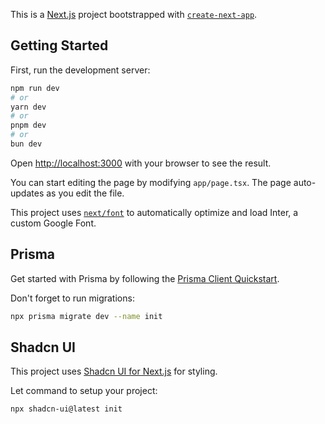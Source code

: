 This is a [Next.js](https://nextjs.org/) project bootstrapped with [`create-next-app`](https://github.com/vercel/next.js/tree/canary/packages/create-next-app).

## Getting Started

First, run the development server:

```bash
npm run dev
# or
yarn dev
# or
pnpm dev
# or
bun dev
```

Open [http://localhost:3000](http://localhost:3000) with your browser to see the result.

You can start editing the page by modifying `app/page.tsx`. The page auto-updates as you edit the file.

This project uses [`next/font`](https://nextjs.org/docs/basic-features/font-optimization) to automatically optimize and load Inter, a custom Google Font.

## Prisma

Get started with Prisma by following the [Prisma Client Quickstart](https://www.prisma.io/docs/getting-started/quickstart).

Don't forget to run migrations:

```bash
npx prisma migrate dev --name init
```

## Shadcn UI

This project uses [Shadcn UI for Next.js](https://ui.shadcn.com/docs/installation/next) for styling.

Let command to setup your project:

```bash
npx shadcn-ui@latest init
```
